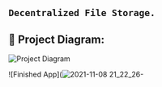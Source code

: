 ## ``` Decentralized File Storage. ```


## 🔧 Project Diagram:
![Project Diagram](https://i.gyazo.com/2738ea6743a40036756b1b5714ab9fa8.png)

![Finished App](![2021-11-08 21_22_26-](https://user-images.githubusercontent.com/49402828/140807580-a9cf4d7a-c9c5-4c61-986b-823e9a69c2ae.png)
